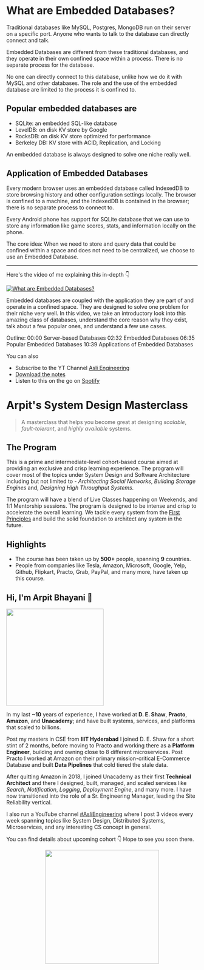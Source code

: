 What are Embedded Databases?
===


Traditional databases like MySQL, Postgres, MongoDB run on their server on a specific port. Anyone who wants to talk to the database can directly connect and talk.

Embedded Databases are different from these traditional databases, and they operate in their own confined space within a process. There is no separate process for the database.

No one can directly connect to this database, unlike how we do it with MySQL and other databases. The role and the use of the embedded database are limited to the process it is confined to.

## Popular embedded databases are

- SQLite: an embedded SQL-like database
- LevelDB: on disk KV store by Google
- RocksDB: on disk KV store optimized for performance
- Berkeley DB: KV store with ACID, Replication, and Locking

An embedded database is always designed to solve one niche really well.

## Application of Embedded Databases

Every modern browser uses an embedded database called IndexedDB to store browsing history and other configuration settings locally. The browser is confined to a machine, and the IndexedDB is contained in the browser; there is no separate process to connect to.

Every Android phone has support for SQLite database that we can use to store any information like game scores, stats, and information locally on the phone.

The core idea: When we need to store and query data that could be confined within a space and does not need to be centralized, we choose to use an Embedded Database.
<hr />


<p>Here's the video of me explaining this in-depth 👇‍</p>

[![What are Embedded Databases?](https://i.ytimg.com/vi/xELqRiovEcI/mqdefault.jpg)](https://www.youtube.com/watch?v=xELqRiovEcI)

Embedded databases are coupled with the application they are part of and operate in a confined space. They are designed to solve one problem for their niche very well. In this video, we take an introductory look into this amazing class of databases, understand the core reason why they exist, talk about a few popular ones, and understand a few use cases.

Outline:
00:00 Server-based Databases
02:32 Embedded Databases
06:35 Popular Embedded Databases
10:39 Applications of Embedded Databases

You can also
 - Subscribe to the YT Channel [Asli Engineering](https://youtube.com/c/ArpitBhayani)
 - [Download the notes](https://drive.google.com/file/d/1_iXh0rCmGVZJj5CLWP7gJ4YzAP-yIiGb/view?usp=sharing)
 - Listen to this on the go on [Spotify](https://open.spotify.com/show/7qMoamm2iZQrsPVm6IQLoD)

# Arpit's System Design Masterclass

> A masterclass that helps you become great at designing _scalable_, _fault-tolerant_, and _highly available_ systems.

## The Program

This is a prime and intermediate-level cohort-based course aimed at providing an exclusive and crisp learning experience. The program will cover most of the topics under System Design and Software Architecture including but not limited to - _Architecting Social Networks_, _Building Storage Engines_ and, _Designing High Throughput Systems_.

The program will have a blend of Live Classes happening on Weekends, and 1:1 Mentorship sessions. The program is designed to be intense and crisp to accelerate the overall learning. We tackle every system from the [First Principles](https://en.wikipedia.org/wiki/First_principle) and build the solid foundation to architect any system in the future.


## Highlights

 - The course has been taken up by __500+__ people, spanning __9__ countries.
 - People from companies like Tesla, Amazon, Microsoft, Google, Yelp, Github, Flipkart, Practo, Grab, PayPal, and many more, have taken up this course.


## Hi, I'm Arpit Bhayani 👋

<img width="256px" src="https://arpitbhayani.me/static/img/arpit.jpg" />

In my last **~10** years of experience, I have worked at **D. E. Shaw**, **Practo**, **Amazon**, and **Unacademy**; and have built systems, services, and platforms that scaled to billions.

Post my masters in CSE from **IIIT Hyderabad** I joined D. E. Shaw for a short stint of 2 months, before moving to Practo and working there as a **Platform Engineer**, building and owning close to 8 different microservices. Post Practo I worked at Amazon on their primary mission-critical E-Commerce Database and built **Data Pipelines** that cold tiered the stale data.

After quitting Amazon in 2018, I joined Unacademy as their first **Technical Architect** and there I designed, built, managed, and scaled services like _Search_, _Notification_, _Logging_, _Deployment Engine_, and many more. I have now transitioned into the role of a Sr. Engineering Manager, leading the Site Reliability vertical.

I also run a YouTube channel [#AsliEngineering](https://www.youtube.com/c/ArpitBhayani) where I post 3 videos every week spanning topics like System Design, Distributed Systems, Microservices, and any interesting CS concept in general.

You can find details about upcoming cohort 👇‍ Hope to see you soon there.

<center>
<a target="_blank" href="https://arpitbhayani.me/masterclass">
<img src="https://user-images.githubusercontent.com/4745789/137859181-d4499cf4-ce65-4466-8b88-a078ece0f081.PNG" width="300px" />
</a>
</center>